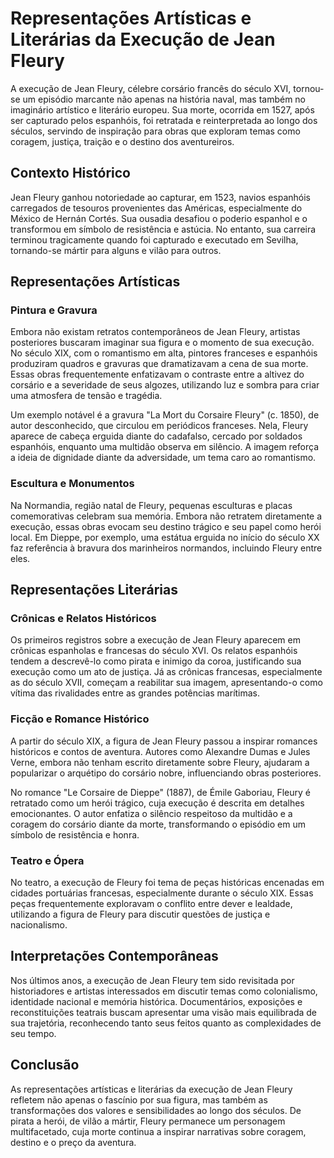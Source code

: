# Representações Artísticas e Literárias da Execução de Jean Fleury

A execução de Jean Fleury, célebre corsário francês do século XVI, tornou-se um episódio marcante não apenas na história naval, mas também no imaginário artístico e literário europeu. Sua morte, ocorrida em 1527, após ser capturado pelos espanhóis, foi retratada e reinterpretada ao longo dos séculos, servindo de inspiração para obras que exploram temas como coragem, justiça, traição e o destino dos aventureiros.

## Contexto Histórico

Jean Fleury ganhou notoriedade ao capturar, em 1523, navios espanhóis carregados de tesouros provenientes das Américas, especialmente do México de Hernán Cortés. Sua ousadia desafiou o poderio espanhol e o transformou em símbolo de resistência e astúcia. No entanto, sua carreira terminou tragicamente quando foi capturado e executado em Sevilha, tornando-se mártir para alguns e vilão para outros.

## Representações Artísticas

### Pintura e Gravura

Embora não existam retratos contemporâneos de Jean Fleury, artistas posteriores buscaram imaginar sua figura e o momento de sua execução. No século XIX, com o romantismo em alta, pintores franceses e espanhóis produziram quadros e gravuras que dramatizavam a cena de sua morte. Essas obras frequentemente enfatizavam o contraste entre a altivez do corsário e a severidade de seus algozes, utilizando luz e sombra para criar uma atmosfera de tensão e tragédia.

Um exemplo notável é a gravura "La Mort du Corsaire Fleury" (c. 1850), de autor desconhecido, que circulou em periódicos franceses. Nela, Fleury aparece de cabeça erguida diante do cadafalso, cercado por soldados espanhóis, enquanto uma multidão observa em silêncio. A imagem reforça a ideia de dignidade diante da adversidade, um tema caro ao romantismo.

### Escultura e Monumentos

Na Normandia, região natal de Fleury, pequenas esculturas e placas comemorativas celebram sua memória. Embora não retratem diretamente a execução, essas obras evocam seu destino trágico e seu papel como herói local. Em Dieppe, por exemplo, uma estátua erguida no início do século XX faz referência à bravura dos marinheiros normandos, incluindo Fleury entre eles.

## Representações Literárias

### Crônicas e Relatos Históricos

Os primeiros registros sobre a execução de Jean Fleury aparecem em crônicas espanholas e francesas do século XVI. Os relatos espanhóis tendem a descrevê-lo como pirata e inimigo da coroa, justificando sua execução como um ato de justiça. Já as crônicas francesas, especialmente as do século XVII, começam a reabilitar sua imagem, apresentando-o como vítima das rivalidades entre as grandes potências marítimas.

### Ficção e Romance Histórico

A partir do século XIX, a figura de Jean Fleury passou a inspirar romances históricos e contos de aventura. Autores como Alexandre Dumas e Jules Verne, embora não tenham escrito diretamente sobre Fleury, ajudaram a popularizar o arquétipo do corsário nobre, influenciando obras posteriores.

No romance "Le Corsaire de Dieppe" (1887), de Émile Gaboriau, Fleury é retratado como um herói trágico, cuja execução é descrita em detalhes emocionantes. O autor enfatiza o silêncio respeitoso da multidão e a coragem do corsário diante da morte, transformando o episódio em um símbolo de resistência e honra.

### Teatro e Ópera

No teatro, a execução de Fleury foi tema de peças históricas encenadas em cidades portuárias francesas, especialmente durante o século XIX. Essas peças frequentemente exploravam o conflito entre dever e lealdade, utilizando a figura de Fleury para discutir questões de justiça e nacionalismo.

## Interpretações Contemporâneas

Nos últimos anos, a execução de Jean Fleury tem sido revisitada por historiadores e artistas interessados em discutir temas como colonialismo, identidade nacional e memória histórica. Documentários, exposições e reconstituições teatrais buscam apresentar uma visão mais equilibrada de sua trajetória, reconhecendo tanto seus feitos quanto as complexidades de seu tempo.

## Conclusão

As representações artísticas e literárias da execução de Jean Fleury refletem não apenas o fascínio por sua figura, mas também as transformações dos valores e sensibilidades ao longo dos séculos. De pirata a herói, de vilão a mártir, Fleury permanece um personagem multifacetado, cuja morte continua a inspirar narrativas sobre coragem, destino e o preço da aventura.